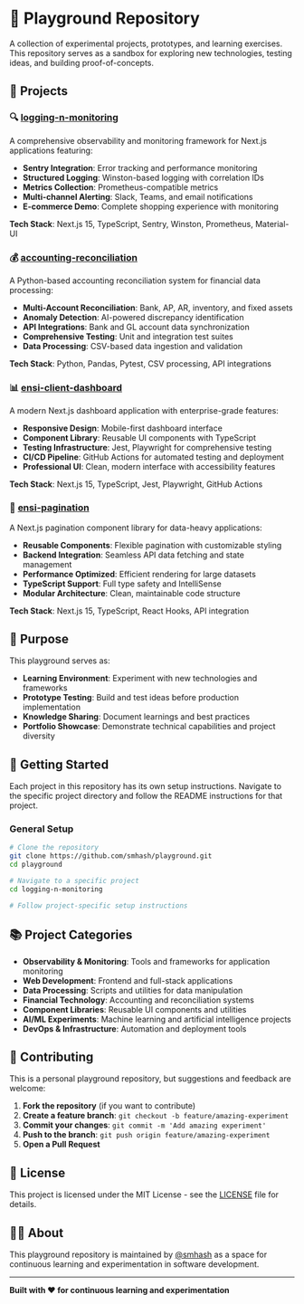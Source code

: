# 🚀 Playground Repository

A collection of experimental projects, prototypes, and learning exercises. This repository serves as a sandbox for exploring new technologies, testing ideas, and building proof-of-concepts.

## 📁 Projects

### 🔍 [logging-n-monitoring](./logging-n-monitoring/)
A comprehensive observability and monitoring framework for Next.js applications featuring:
- **Sentry Integration**: Error tracking and performance monitoring
- **Structured Logging**: Winston-based logging with correlation IDs
- **Metrics Collection**: Prometheus-compatible metrics
- **Multi-channel Alerting**: Slack, Teams, and email notifications
- **E-commerce Demo**: Complete shopping experience with monitoring

**Tech Stack**: Next.js 15, TypeScript, Sentry, Winston, Prometheus, Material-UI

### 💰 [accounting-reconciliation](./accounting-reconciliation/)
A Python-based accounting reconciliation system for financial data processing:
- **Multi-Account Reconciliation**: Bank, AP, AR, inventory, and fixed assets
- **Anomaly Detection**: AI-powered discrepancy identification
- **API Integrations**: Bank and GL account data synchronization
- **Comprehensive Testing**: Unit and integration test suites
- **Data Processing**: CSV-based data ingestion and validation

**Tech Stack**: Python, Pandas, Pytest, CSV processing, API integrations

### 📊 [ensi-client-dashboard](./ensi-client-dashboard/)
A modern Next.js dashboard application with enterprise-grade features:
- **Responsive Design**: Mobile-first dashboard interface
- **Component Library**: Reusable UI components with TypeScript
- **Testing Infrastructure**: Jest, Playwright for comprehensive testing
- **CI/CD Pipeline**: GitHub Actions for automated testing and deployment
- **Professional UI**: Clean, modern interface with accessibility features

**Tech Stack**: Next.js 15, TypeScript, Jest, Playwright, GitHub Actions

### 📄 [ensi-pagination](./ensi-pagination/)
A Next.js pagination component library for data-heavy applications:
- **Reusable Components**: Flexible pagination with customizable styling
- **Backend Integration**: Seamless API data fetching and state management
- **Performance Optimized**: Efficient rendering for large datasets
- **TypeScript Support**: Full type safety and IntelliSense
- **Modular Architecture**: Clean, maintainable code structure

**Tech Stack**: Next.js 15, TypeScript, React Hooks, API integration

## 🎯 Purpose

This playground serves as:
- **Learning Environment**: Experiment with new technologies and frameworks
- **Prototype Testing**: Build and test ideas before production implementation
- **Knowledge Sharing**: Document learnings and best practices
- **Portfolio Showcase**: Demonstrate technical capabilities and project diversity

## 🚀 Getting Started

Each project in this repository has its own setup instructions. Navigate to the specific project directory and follow the README instructions for that project.

### General Setup
```bash
# Clone the repository
git clone https://github.com/smhash/playground.git
cd playground

# Navigate to a specific project
cd logging-n-monitoring

# Follow project-specific setup instructions
```

## 📚 Project Categories

- **Observability & Monitoring**: Tools and frameworks for application monitoring
- **Web Development**: Frontend and full-stack applications  
- **Data Processing**: Scripts and utilities for data manipulation
- **Financial Technology**: Accounting and reconciliation systems
- **Component Libraries**: Reusable UI components and utilities
- **AI/ML Experiments**: Machine learning and artificial intelligence projects
- **DevOps & Infrastructure**: Automation and deployment tools

## 🤝 Contributing

This is a personal playground repository, but suggestions and feedback are welcome:

1. **Fork the repository** (if you want to contribute)
2. **Create a feature branch**: `git checkout -b feature/amazing-experiment`
3. **Commit your changes**: `git commit -m 'Add amazing experiment'`
4. **Push to the branch**: `git push origin feature/amazing-experiment`
5. **Open a Pull Request**

## 📄 License

This project is licensed under the MIT License - see the [LICENSE](LICENSE) file for details.

## 🧑‍💻 About

This playground repository is maintained by [@smhash](https://github.com/smhash) as a space for continuous learning and experimentation in software development.

---

**Built with ❤️ for continuous learning and experimentation**
